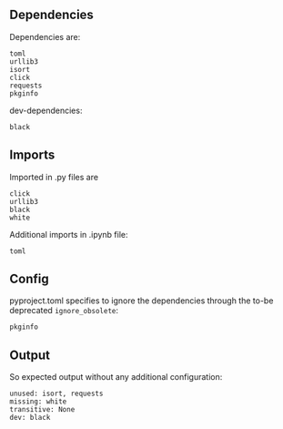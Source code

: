 ## Dependencies

Dependencies are:

```
toml
urllib3
isort
click
requests
pkginfo
```

dev-dependencies:

```
black
```

## Imports

Imported in .py files are

```
click
urllib3
black
white
```

Additional imports in .ipynb file:

```
toml
```

## Config

pyproject.toml specifies to ignore the dependencies through the to-be deprecated `ignore_obsolete`:

```
pkginfo
```

## Output

So expected output without any additional configuration:

```
unused: isort, requests
missing: white
transitive: None
dev: black
```
